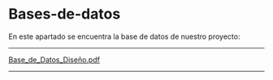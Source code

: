 # Bases-de-datos


En este apartado se encuentra la base de datos de nuestro proyecto:
___________________________________________________________________________________________________________________________________
[Base_de_Datos_Diseño.pdf](https://github.com/user-attachments/files/15595302/Base_de_Datos_Diseno.pdf)
___________________________________________________________________________________________________________________________________
